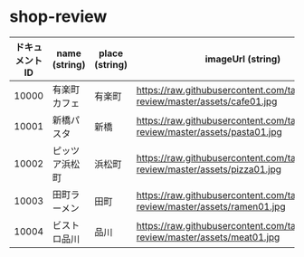 # shop-review



ドキュメントID | name (string) | place (string) | imageUrl (string) | score (number) |
-- | -- | -- | -- | -- |
10000 | 有楽町カフェ | 有楽町 | https://raw.githubusercontent.com/takahi5/shop-review/master/assets/cafe01.jpg | 3 |
10001 | 新橋パスタ | 新橋 | https://raw.githubusercontent.com/takahi5/shop-review/master/assets/pasta01.jpg | 4 |
10002 | ピッツア浜松町 | 浜松町 | https://raw.githubusercontent.com/takahi5/shop-review/master/assets/pizza01.jpg | 3.5 |
10003 | 田町ラーメン | 田町 | https://raw.githubusercontent.com/takahi5/shop-review/master/assets/ramen01.jpg | 4.5 |
10004 | ビストロ品川 | 品川 | https://raw.githubusercontent.com/takahi5/shop-review/master/assets/meat01.jpg | 2 |
